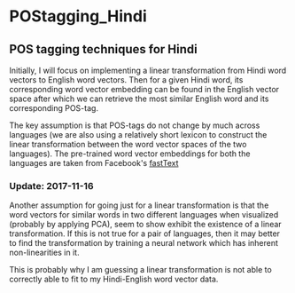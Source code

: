 # POStagging_Hindi
## POS tagging techniques for Hindi

Initially, I will focus on implementing a linear transformation from Hindi word vectors to English word vectors. Then for a given Hindi word, its corresponding word vector embedding can be found in the English vector space after which we can retrieve the most similar English word and its corresponding POS-tag.

The key assumption is that POS-tags do not change by much across languages (we are also using a relatively short lexicon to construct the linear transformation between the word vector spaces of the two languages). The pre-trained word vector embeddings for both the languages are taken from Facebook's [fastText](https://github.com/facebookresearch/fastText/blob/master/pretrained-vectors.md)

### Update: 2017-11-16
Another assumption for going just for a linear transformation is that the word vectors for similar words in two different languages when visualized (probably by applying PCA), seem to show exhibit the existence of a linear transformation. If this is not true for a pair of languages, then it may better to find the transformation by training a neural network which has inherent non-linearities in it. 

This is probably why I am guessing a linear transformation is not able to correctly able to fit to my Hindi-English word vector data.

